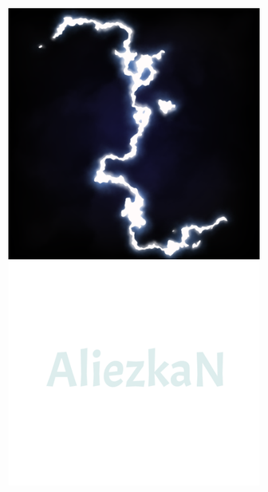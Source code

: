 
<div align="center">
  <a href=#><img src="thunder.svg"></a>
  <a  href=#><img src="nickname.svg"></a>
</div>

